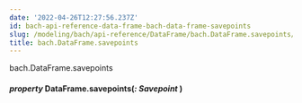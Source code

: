 ```yaml
---
date: '2022-04-26T12:27:56.237Z'
id: bach-api-reference-data-frame-bach-data-frame-savepoints
slug: /modeling/bach/api-reference/DataFrame/bach.DataFrame.savepoints/
title: bach.DataFrame.savepoints
---
```


bach.DataFrame.savepoints


#### _property_ DataFrame.savepoints(_: Savepoint_ )
<!-- !! processed by numpydoc !! -->
